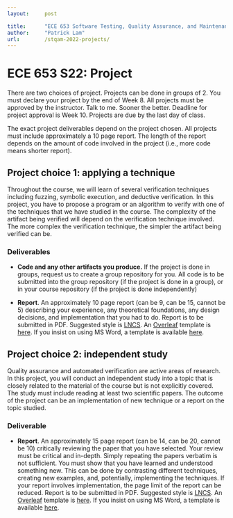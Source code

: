 ```yaml
---
layout:     post

title:      "ECE 653 Software Testing, Quality Assurance, and Maintenance, Spring 2022: Projects"
author:     "Patrick Lam"
url:        /stqam-2022-projects/
---
```


<style>
 .intro-header { display: none; }
 .sidebar-container { display: none; }
</style>

# ECE 653 S22: Project

There are two choices of project. Projects can be done in groups of 2. You must declare your project by the end of Week 8. All projects must be approved by the instructor. Talk to me. Sooner the better. Deadline for project approval is Week 10. Projects are due by the last day of class.

The exact project deliverables depend on the project chosen. All projects must include approximately a 10 page report. The length of the report depends on the amount of code involved in the project (i.e., more code means shorter report).

## Project choice 1: applying a technique

Throughout the course, we will learn of several verification techniques including fuzzing, symbolic execution, and deductive verification. In this project, you have to propose a program or an algorithm to verify with one of the techniques that we have studied in the course. The complexity of the artifact being verified will depend on the verification technique involved. The more complex the verification technique, the simpler the artifact being verified can be.

### Deliverables

* **Code and any other artifacts you produce.** If the project is done in groups, request us to create a group repository for you. All code is to be submitted into the group repository (if the project is done in a group), or in your course repository (if the project is done independently)

* **Report**. An approximately 10 page report (can be 9, can be 15, cannot be 5) describing your experience, any theoretical foundations, any design decisions, and implementation that you had to do. Report is to be submitted in PDF. Suggested style is [LNCS](https://www.springer.com/gp/computer-science/lncs/conference-proceedings-guidelines). An [Overleaf](https://overleaf.com) template is [here](https://www.overleaf.com/latex/templates/springer-lecture-notes-in-computer-science/kzwwpvhwnvfj). If you insist on using MS Word, a template is available [here](https://resource-cms.springernature.com/springer-cms/rest/v1/content/7117506/data/v1).

## Project choice 2: independent study

Quality assurance and automated verification are active areas of research. In this project, you will conduct an independent study into a topic that is closely related to the material of the course but is not explicitly covered. The study must include reading at least two scientific papers. The outcome of the project can be an implementation of new technique or a report on the topic studied.

### Deliverable

* **Report**. An approximately 15 page report (can be 14, can be 20, cannot be 10) critically reviewing the paper that you have selected. Your review must be critical and in-depth. Simply repeating the papers verbatim is not sufficient. You must show that you have learned and understood something new. This can be done by contrasting different techniques, creating new examples, and, potentially, implementing the techniques. If your report involves implementation, the page limit of the report can be reduced.  Report is to be submitted in PDF. Suggested style is [LNCS](https://www.springer.com/gp/computer-science/lncs/conference-proceedings-guidelines). An [Overleaf](https://overleaf.com) template is [here](https://www.overleaf.com/latex/templates/springer-lecture-notes-in-computer-science/kzwwpvhwnvfj). If you insist on using MS Word, a template is available [here](https://resource-cms.springernature.com/springer-cms/rest/v1/content/7117506/data/v1).
